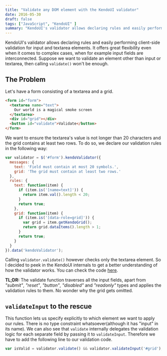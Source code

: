 ```yaml
---
title: "Validate any DOM element with the KendoUI validator"
date: 2016-05-30
draft: false
tags: ["JavaScript", "KendoUI" ]
summary: "KendoUI's validator allows declaring rules and easily performing client-side validation for input and textarea elements. It offers great flexibility even when it comes to complex cases, when for example input fields are interconnected. Suppose we want to validate an element other than input or textarea, then calling validate() won't be enough."
---
```


KendoUI's validator allows declaring rules and easily performing client-side validation for input and textarea elements. It offers great flexibility even when it comes to complex cases, when for example input fields are interconnected. Suppose we want to validate an element other than input or textarea, then calling ```validate()``` won't be enough.  

## The Problem

Let's have a form consisting of a textarea and a grid.

```html
<form id="form">
  <textarea name="text">
    Our world is a magical smoke screen
  </textarea>
  <div id="grid"></div>
  <button id="validate">Validate</button>
</form>
```
  
We want to ensure the textarea's value is not longer than 20 characters and the grid contains at least two rows. To do so, we declare our validation rules in the following way:  

```javascript
var validator = $('#form').kendoValidator({
  messages: {
    text: 'Field must contain at most 20 symbols.',
    grid: 'The grid must contain at least two rows.'
  },
  rules: {
    text: function(item) { 
      if (item.is('[name=text]')) {
        return item.val().length < 20;
      }
      return true;
    },
    grid: function(item) {
      if (item.is('[data-role=grid]')) {
        var grid = item.getKendoGrid();
        return grid.dataItems().length > 1;
      }
      return true;
    }
  }
}).data('kendoValidator');
```

Calling ```validator.validate()``` however checks only the textarea element. So I decided to peek in the KendoUI internals to get a better understanding of how the validator works. You can check the code [here](https://github.com/telerik/kendo-ui-core/blob/25e8c5c5ccd176268e8ec9b2dad3722642898970/src/kendo.validator.js#L279).
  
**TL;DR:** The validate function traverses all the input fields, apart from _"submit"_, _"reset"_, _"button"_, _"disabled"_ and _"readonly"_ types and applies the validation rules to them. No wonder why the grid gets omitted.

## ```validateInput``` to the rescue

This function lets us specify explicitly to which element we want to apply our rules. There is no type constraint whatsoever(although it has "input" in its name). We can also see that ```validate``` internally delegates the validation logic for each separate field by passing it to ```validateInput```. Therefore we have to add the following line to our validation code.

```javascript
var isValid = validator.validate() && validator.validateInput('#grid');
```
